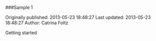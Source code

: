 ###Sample 1

Originally published: 2013-05-23 18:48:27
Last updated: 2013-05-23 18:48:27
Author: Catrina Foltz

Getting started